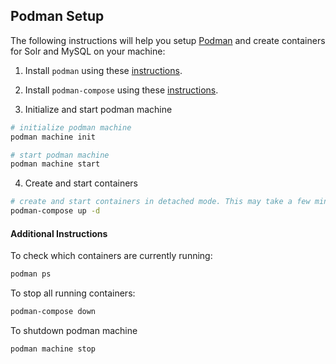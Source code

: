 ## Podman Setup

The following instructions will help you setup [Podman](https://github.com/containers/podman) and create containers for Solr and MySQL on your machine:

1. Install `podman` using these [instructions](https://podman.io/docs/installation).

2. Install `podman-compose` using these [instructions](https://github.com/containers/podman-compose#installation).

3. Initialize and start podman machine

```bash
# initialize podman machine
podman machine init

# start podman machine
podman machine start
```

4. Create and start containers

```bash
# create and start containers in detached mode. This may take a few minutes.
podman-compose up -d
```

#### Additional Instructions

To check which containers are currently running:

```bash
podman ps
```

To stop all running containers:

```bash
podman-compose down
```

To shutdown podman machine
```bash
podman machine stop
```
